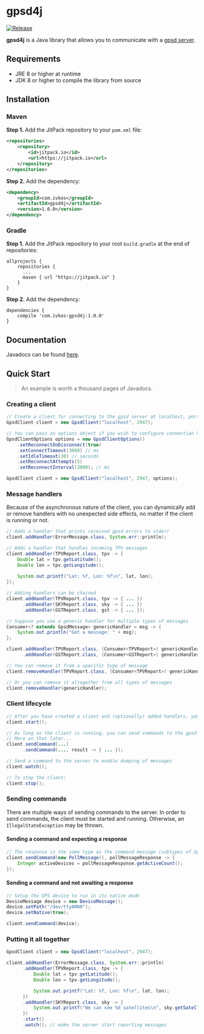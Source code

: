 # gpsd4j

[![Release](https://jitpack.io/v/com.ivkos/gpsd4j.svg)](https://jitpack.io/#com.ivkos/gpsd4j)

**gpsd4j** is a Java library that allows you to communicate with a [gpsd server](http://www.catb.org/gpsd/).

## Requirements
* JRE 8 or higher at runtime
* JDK 8 or higher to compile the library from source

## Installation
### Maven
**Step 1.** Add the JitPack repository to your `pom.xml` file:
```xml
<repositories>
    <repository>
        <id>jitpack.io</id>
        <url>https://jitpack.io</url>
    </repository>
</repositories>
```

**Step 2.** Add the dependency:
```xml
<dependency>
    <groupId>com.ivkos</groupId>
    <artifactId>gpsd4j</artifactId>
    <version>1.0.0</version>
</dependency>
```

### Gradle
**Step 1.** Add the JitPack repository to your root `build.gradle` at the end of repositories:
```
allprojects {
    repositories {
      ...
      maven { url "https://jitpack.io" }
    }
}
```

**Step 2.** Add the dependency:
```
dependencies {
    compile 'com.ivkos:gpsd4j:1.0.0'
}
```

## Documentation
Javadocs can be found [here](https://jitpack.io/com/ivkos/gpsd4j/1.0.0/javadoc/).

## Quick Start
> An example is worth a thousand pages of Javadocs.


### Creating a client
```java
// Create a client for connecting to the gpsd server at localhost, port 2947
GpsdClient client = new GpsdClient("localhost", 2947);
```

```java
// You can pass an options object if you wish to configure connection handling
GpsdClientOptions options = new GpsdClientOptions()
    .setReconnectOnDisconnect(true)
    .setConnectTimeout(3000) // ms
    .setIdleTimeout(30) // seconds
    .setReconnectAttempts(5)
    .setReconnectInterval(3000); // ms

GpsdClient client = new GpsdClient("localhost", 2947, options);
```


### Message handlers
Because of the asynchronous nature of the client, you can
dynamically add or remove handlers with no unexpected side effects,
no matter if the client is running or not.

```java
// Adds a handler that prints received gpsd errors to stderr
client.addHandler(ErrorMessage.class, System.err::println);

// Adds a handler that handles incoming TPV messages
client.addHandler(TPVReport.class, tpv -> {
    Double lat = tpv.getLatitude();
    Double lon = tpv.getLongitude();
    
    System.out.printf("Lat: %f, Lon: %f\n", lat, lon);
});

// Adding handlers can be chained
client.addHandler(TPVReport.class, tpv -> { ... })
      .addHandler(SKYReport.class, sky -> { ... })
      .addHandler(GSTReport.class, gst -> { ... });
```

```java
// Suppose you use a generic handler for multiple types of messages
Consumer<? extends GpsdMessage> genericHandler = msg -> {
    System.out.println("Got a message: " + msg);
};

client.addHandler(TPVReport.class, (Consumer<TPVReport>) genericHandler)
      .addHandler(GSTReport.class, (Consumer<GSTReport>) genericHandler);

// You can remove it from a specific type of message
client.removeHandler(TPVReport.class, (Consumer<TPVReport>) genericHandler);

// Or you can remove it altogether from all types of messages
client.removeHandler(genericHandler);
```


### Client lifecycle
```java
// After you have created a client and (optionally) added handlers, you can start it
client.start();

// As long as the client is running, you can send commands to the gpsd server
// More on that later...
client.sendCommand(...)
      .sendCommand(..., result -> { ... });

// Send a command to the server to enable dumping of messages
client.watch();

// To stop the client:
client.stop();
```


### Sending commands
There are multiple ways of sending commands to the server. In order to send commands,
the client must be started and running. Otherwise, an `IllegalStateException` may be thrown.

#### Sending a command and expecting a response
```java
// The response is the same type as the command message (subtypes of GpsdCommandMessage)
client.sendCommand(new PollMessage(), pollMessageResponse -> {
    Integer activeDevices = pollMessageResponse.getActiveCount();
});
```

#### Sending a command and not awaiting a response
```java
// Setup the GPS device to run in its native mode
DeviceMessage device = new DeviceMessage();
device.setPath("/dev/ttyAMA0");
device.setNative(true);

client.sendCommand(device); 
```


### Putting it all together
```java
GpsdClient client = new GpsdClient("localhost", 2947);

client.addHandler(ErrorMessage.class, System.err::println)
      .addHandler(TPVReport.class, tpv -> {
          Double lat = tpv.getLatitude();
          Double lon = tpv.getLongitude();

          System.out.printf("Lat: %f, Lon: %f\n", lat, lon);
      })
      .addHandler(SKYReport.class, sky -> {
          System.out.printf("We can see %d satellites\n", sky.getSatellites().size())
      })
      .start()
      .watch(); // make the server start reporting messages
```
